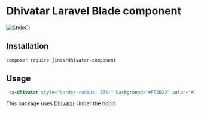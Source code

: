 # Dhivatar Laravel Blade component
[![StyleCI](https://github.styleci.io/repos/304126576/shield?branch=master)](https://github.styleci.io/repos/304126576?branch=master)

## Installation

```
composer require jinas/dhivatar-component
```

## Usage

```html
 <x-dhivatar style="border-radius: 50%;" background="#FF2D20" color="#363636" text="މުހަންމަދު ޖިނާސް"></x-dhivatar>
```

This package uses [Dhivatar](https://github.com/jinas123/dhivatar) Under the hood.

